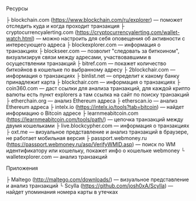 Ресурсы

├ blockchain.com (https://www.blockchain.com/ru/explorer) — поможет отследить куда и когда проходит транзакция
├ cryptocurrencyalerting.com (https://cryptocurrencyalerting.com/wallet-watch.html) — можно настроить для себя оповещения об активности с интересующего адреса
├ blockexplorer.com — информация о транзакциях
├ blockseer.com — позволит "следовать за биткоином", визуализируя связи между адресами, участвовавшими в осуществлении транзакций
├ bitref.com — покажет количество биткойнов в кошельке по выбранному адресу
├ 2blockchair.com — информация о транзакциях
├ binlist.net — определит к какому банку принадлежит карта
├ blockchair.com — информация о транзакциях
├ coin360.com — даст ссылки для анализа транзакций, для каждой крипто валюты есть пункт explorers а там ссылка на сайт по поиску транзакций
├ etherchain.org — анализ Ethereum адреса
├ etherscan.io — анализ Ethereum адреса
├ intelx.io (https://intelx.io/tools?tab=bitcoin) — найдет информацию о Bitcoin адресе
├ learnmeabitcoin.com (https://learnmeabitcoin.com/tools/path/) — цепочка транзакций между двумя кошельками
├ live.blockcypher.com — информация о транзакциях
├ oxt.me — визуальное представление и анализ транзакций в браузере, не работает мобильная версия
├ passport.webmoney.ru (https://passport.webmoney.ru/asp/VerifyWMID.asp) — поиск по WM идентификатору или кошельку, покажет инфо о кошельке webmoney
└ walletexplorer.com — анализ транзакций

 Приложения

├ Maltego (http://maltego.com/downloads/) — визуальное представление и анализ транзакций
└ Scylla (https://github.com/josh0xA/Scylla) — найдет упоминания номера карты в утечках
